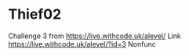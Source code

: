 # Thief02
Challenge 3 from https://live.withcode.uk/alevel/
Link https://live.withcode.uk/alevel/?id=3
Nonfunc
